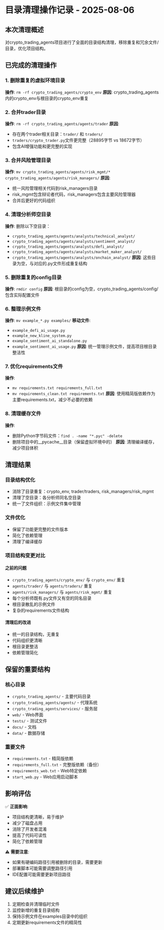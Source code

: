 # 目录清理操作记录 - 2025-08-06

## 本次清理概述
对crypto_trading_agents项目进行了全面的目录结构清理，移除重复和冗余文件/目录，优化项目结构。

## 已完成的清理操作

### 1. 删除重复的虚拟环境目录
**操作**: `rm -rf crypto_trading_agents/crypto_env`
**原因**: crypto_trading_agents内的crypto_env与根目录的crypto_env重复

### 2. 合并trader目录
**操作**: `rm -rf crypto_trading_agents/agents/trader`
**原因**: 
- 存在两个trader相关目录：`trader/` 和 `traders/`
- `traders/crypto_trader.py`文件更完整（28895字节 vs 18672字节）
- 包含AI增强功能和更完整的实现

### 3. 合并风险管理目录
**操作**: `mv crypto_trading_agents/agents/risk_mgmt/* crypto_trading_agents/agents/risk_managers/`
**原因**: 
- 统一风险管理相关代码到risk_managers目录
- risk_mgmt包含辩论者代码，risk_managers包含主要风险管理器
- 合并后更好的代码组织

### 4. 清理分析师空目录
**操作**: 删除以下空目录：
- `crypto_trading_agents/agents/analysts/technical_analyst/`
- `crypto_trading_agents/agents/analysts/sentiment_analyst/`
- `crypto_trading_agents/agents/analysts/defi_analyst/`
- `crypto_trading_agents/agents/analysts/market_maker_analyst/`
- `crypto_trading_agents/agents/analysts/onchain_analyst/`
**原因**: 这些目录为空，与对应的.py文件形成重复结构

### 5. 删除重复的config目录
**操作**: `rmdir config`
**原因**: 根目录的config为空，crypto_trading_agents/config/包含实际配置文件

### 6. 整理示例文件
**操作**: `mv example_*.py examples/`
**移动文件**:
- `example_defi_ai_usage.py`
- `example_new_kline_system.py`
- `example_sentiment_ai_standalone.py`
- `example_sentiment_ai_usage.py`
**原因**: 统一管理示例文件，提高项目根目录整洁性

### 7. 优化requirements文件
**操作**: 
- `mv requirements.txt requirements_full.txt`
- `mv requirements_clean.txt requirements.txt`
**原因**: 使用精简版依赖作为主要requirements.txt，减少不必要的依赖

### 8. 清理缓存文件
**操作**: 
- 删除Python字节码文件：`find . -name "*.pyc" -delete`
- 删除项目中的__pycache__目录（保留虚拟环境中的）
**原因**: 清理编译缓存，减少项目体积

## 清理结果

### 目录结构优化
- 消除了目录重复：crypto_env, trader/traders, risk_managers/risk_mgmt
- 清理了空目录：各分析师同名空目录
- 统一了文件组织：示例文件集中管理

### 文件优化
- 保留了功能更完整的文件版本
- 简化了依赖管理
- 清理了编译缓存

### 项目结构变更对比

#### 之前的问题
- `crypto_trading_agents/crypto_env/` 与 `crypto_env/` 重复
- `agents/trader/` 与 `agents/traders/` 重复  
- `agents/risk_managers/` 与 `agents/risk_mgmt/` 重复
- 每个分析师既有.py文件又有空的同名目录
- 根目录散乱的示例文件
- 复杂的requirements文件结构

#### 清理后的改进
- 统一的目录结构，无重复
- 代码组织更清晰
- 根目录更整洁
- 依赖管理简化

## 保留的重要结构

### 核心目录
- `crypto_trading_agents/` - 主要代码目录
- `crypto_trading_agents/agents/` - 代理系统
- `crypto_trading_agents/services/` - 服务层
- `web/` - Web界面
- `tests/` - 测试文件
- `docs/` - 文档
- `data/` - 数据存储

### 重要文件
- `requirements.txt` - 精简版依赖
- `requirements_full.txt` - 完整版依赖（备份）
- `requirements_web.txt` - Web特定依赖
- `start_web.py` - Web应用启动脚本

## 影响评估
✅ **正面影响**:
- 项目结构更清晰，易于维护
- 减少了磁盘占用
- 消除了开发者混淆
- 提高了代码可读性
- 简化了依赖管理

⚠️ **需要注意**:
- 如果有硬编码路径引用被删除的目录，需要更新
- 部署脚本可能需要调整路径引用
- IDE配置可能需要更新项目路径

## 建议后续维护
1. 定期检查并清理临时文件
2. 监控新增的重复目录结构
3. 保持示例文件在examples目录中的组织
4. 定期更新requirements文件的精简性